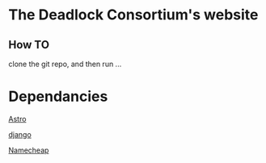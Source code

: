# The Deadlock Consortium's website

## How TO
clone the git repo, and then run ...
# Dependancies 

[Astro](https://github.com/withastro/astro)

[django](https://github.com/django/django)

[Namecheap](https://namecheap.com)
